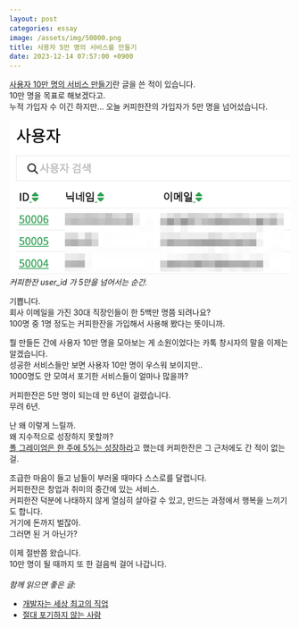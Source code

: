 ```yaml
---
layout: post
categories: essay
image: /assets/img/50000.png
title: 사용자 5만 명의 서비스를 만들기
date: 2023-12-14 07:57:00 +0900
---
```


[사용자 10만 명의 서비스 만들기](https://brunch.co.kr/@buildingking/117)란 글을 쓴 적이 있습니다.  
10만 명을 목표로 해보겠다고.  
누적 가입자 수 이긴 하지만... 오늘 커피한잔의 가입자가 5만 명을 넘어섰습니다.  

![커피한잔 사용자 5만 명 달성!](/assets/img/50000.png)  
*커피한잔 user_id 가 5만을 넘어서는 순간.*

기쁩니다.  
회사 이메일을 가진 30대 직장인들이 한 5백만 명쯤 되려나요?  
100명 중 1명 정도는 커피한잔을 가입해서 사용해 봤다는 뜻이니까.

뭘 만들든 간에 사용자 10만 명을 모아보는 게 소원이었다는 카톡 창시자의 말을 이제는 알겠습니다.  
성공한 서비스들만 보면 사용자 10만 명이 우스워 보이지만..  
1000명도 안 모여서 포기한 서비스들이 얼마나 많을까?

커피한잔은 5만 명이 되는데 만 6년이 걸렸습니다.  
무려 6년.

난 왜 이렇게 느릴까.  
왜 지수적으로 성장하지 못할까?  
[폴 그레이엄은 한 주에 5%는 성장하라](/essay/2022/03/10/growth-rate.html)고 했는데 커피한잔은 그 근처에도 간 적이 없는 걸.  

조급한 마음이 들고 남들이 부러울 때마다 스스로를 달랩니다.  
커피한잔은 창업과 취미의 중간에 있는 서비스.  
커피한잔 덕분에 나태하지 않게 열심히 살아갈 수 있고, 만드는 과정에서 행복을 느끼기도 합니다.  
거기에 돈까지 벌잖아.  
그러면 된 거 아닌가?

이제 절반쯤 왔습니다.  
10만 명이 될 때까지 또 한 걸음씩 걸어 나갑니다.
<br>
<br>
*함께 읽으면 좋은 글:*
* [개발자는 세상 최고의 직업](/essay/2022/03/13/developer-is-best-job.html)
* [절대 포기하지 않는 사람](https://brunch.co.kr/@buildingking/47)